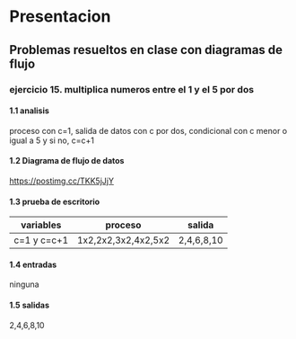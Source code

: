 # Presentacion
## Problemas resueltos en clase con diagramas de flujo
### ejercicio 15. multiplica numeros entre el 1 y el 5 por dos
#### 1.1 analisis 
proceso con c=1, salida de datos con c por dos, condicional con c menor o igual a 5 y si no, c=c+1
#### 1.2 Diagrama de flujo de datos
https://postimg.cc/TKK5jJjY
#### 1.3 prueba de escritorio
| variables |proceso|salida|
|------------|-------------|----------|
|     c=1 y c=c+1    |     1x2,2x2,3x2,4x2,5x2        |     2,4,6,8,10   |

#### 1.4 entradas
ninguna
#### 1.5 salidas
2,4,6,8,10
